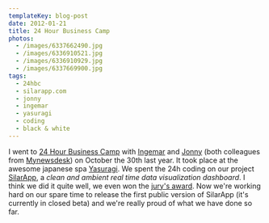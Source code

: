 ```yaml
---
templateKey: blog-post
date: 2012-01-21
title: 24 Hour Business Camp
photos:
  - /images/6337662490.jpg
  - /images/6336910521.jpg
  - /images/6336910929.jpg
  - /images/6337669900.jpg
tags:
  - 24hbc
  - silarapp.com
  - jonny
  - ingemar
  - yasuragi
  - coding
  - black & white
---
```


I went to [24 Hour Business Camp](http://www.24hbc.se) with [Ingemar](http://twitter.com/ingmr) and [Jonny](http://twitter.com/javve) (both colleagues from [Mynewsdesk](http://www.mynewsdesk.com)) on October the 30th last year. It took place at the awesome japanese spa [Yasuragi](http://www.yasuragi.se). We spent the 24h coding on our project [SilarApp](http://silarapp.com), a _clean and ambient real time data visualization dashboard_. I think we did it quite well, we even won the [jury's award](http://www.internetdagarna.se/nyheter/juryns-favoriter-fran-24hbc-pa-besok). Now we're working hard on our spare time to release the first public version of SilarApp (it's currently in closed beta) and we're really proud of what we have done so far.
